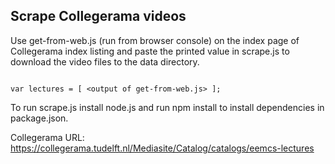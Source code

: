 ## Scrape Collegerama videos

Use get-from-web.js (run from browser console) on the index page of Collegerama index listing and paste the printed value in scrape.js to download the video files to the data directory.

```

var lectures = [ <output of get-from-web.js> ];

```

To run scrape.js install node.js and run npm install to install dependencies in package.json.

Collegerama URL: https://collegerama.tudelft.nl/Mediasite/Catalog/catalogs/eemcs-lectures